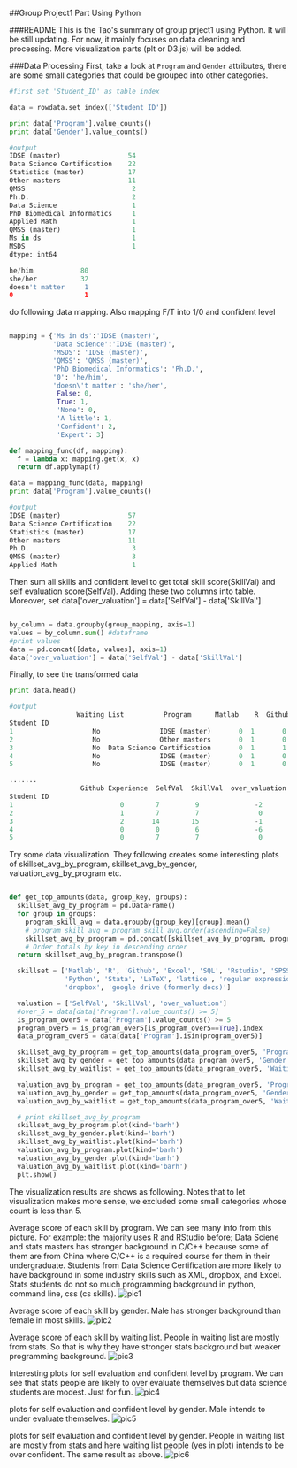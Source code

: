 ##Group Project1 Part Using Python

###README
This is the Tao's summary of group prject1 using Python. It will be still updating. For now, it mainly focuses on data cleaning and processing. More visualization parts (plt or D3.js) will be added.

###Data Processing
First, take a look at `Program` and `Gender` attributes, there are some small categories that could be grouped into other categories.
```Python
#first set 'Student_ID' as table index

data = rowdata.set_index(['Student ID'])

print data['Program'].value_counts()
print data['Gender'].value_counts()

#output
IDSE (master)                 54
Data Science Certification    22
Statistics (master)           17
Other masters                 11
QMSS                           2
Ph.D.                          2
Data Science                   1
PhD Biomedical Informatics     1
Applied Math                   1
QMSS (master)                  1
Ms in ds                       1
MSDS                           1
dtype: int64

he/him            80
she/her           32
doesn't matter     1
0                  1


```

do following data mapping. Also mapping F/T into 1/0 and confident level

```Python

mapping = {'Ms in ds':'IDSE (master)',
           'Data Science':'IDSE (master)',
           'MSDS': 'IDSE (master)',
           'QMSS': 'QMSS (master)',
           'PhD Biomedical Informatics': 'Ph.D.',
           '0': 'he/him',
           'doesn\'t matter': 'she/her',
            False: 0,
            True: 1,
            'None': 0,
            'A little': 1,
            'Confident': 2,
            'Expert': 3}

def mapping_func(df, mapping):
  f = lambda x: mapping.get(x, x)
  return df.applymap(f)

data = mapping_func(data, mapping)
print data['Program'].value_counts()

#output
IDSE (master)                 57
Data Science Certification    22
Statistics (master)           17
Other masters                 11
Ph.D.                          3
QMSS (master)                  3
Applied Math                   1

```

Then sum all skills and confident level to get total skill score(SkillVal) and self evaluation score(SelfVal). Adding these two columns into table. Moreover, set data['over_valuation'] = data['SelfVal'] - data['SkillVal']

```Python

by_column = data.groupby(group_mapping, axis=1)
values = by_column.sum() #dataframe
#print values
data = pd.concat([data, values], axis=1)
data['over_valuation'] = data['SelfVal'] - data['SkillVal']

```

Finally, to see the transformed data

```Python
print data.head()

#output
                 Waiting List          Program      Matlab    R  Github  Excel  \
Student ID                                                                      
1                    No               IDSE (master)       0  1       0      1   
2                    No               Other masters       0  1       0      1   
3                    No  Data Science Certification       0  1       1      1   
4                    No               IDSE (master)       0  1       0      1   
5                    No               IDSE (master)       0  1       0      0

.......
                  Github Experience  SelfVal  SkillVal  over_valuation  
Student ID                                                        
1                           0        7         9              -2  
2                           1        7         7               0  
3                           2       14        15              -1  
4                           0        0         6              -6  
5                           0        7         7               0    


```

Try some data visualization. They following creates some interesting plots of skillset_avg_by_program, skillset_avg_by_gender, valuation_avg_by_program etc.

```Python

def get_top_amounts(data, group_key, groups):
  skillset_avg_by_program = pd.DataFrame()
  for group in groups:
    program_skill_avg = data.groupby(group_key)[group].mean()
    # program_skill_avg = program_skill_avg.order(ascending=False)
    skillset_avg_by_program = pd.concat([skillset_avg_by_program, program_skill_avg], axis=1)
    # Order totals by key in descending order
  return skillset_avg_by_program.transpose()

  skillset = ['Matlab', 'R', 'Github', 'Excel', 'SQL', 'Rstudio', 'SPSS', 'ggplot2', 'shell (terminal / command line)', 'C/C++',
              'Python', 'Stata', 'LaTeX', 'lattice', 'regular expressions (grep)', 'Sweave/knitr', 'XML', 'Web: html css js',
              'dropbox', 'google drive (formerly docs)']

  valuation = ['SelfVal', 'SkillVal', 'over_valuation']
  #over_5 = data[data['Program'].value_counts() >= 5]
  is_program_over5 = data['Program'].value_counts() >= 5
  program_over5 = is_program_over5[is_program_over5==True].index
  data_program_over5 = data[data['Program'].isin(program_over5)]

  skillset_avg_by_program = get_top_amounts(data_program_over5, 'Program', skillset)
  skillset_avg_by_gender = get_top_amounts(data_program_over5, 'Gender', skillset)
  skillset_avg_by_waitlist = get_top_amounts(data_program_over5, 'Waiting List', skillset)

  valuation_avg_by_program = get_top_amounts(data_program_over5, 'Program', valuation)
  valuation_avg_by_gender = get_top_amounts(data_program_over5, 'Gender', valuation)
  valuation_avg_by_waitlist = get_top_amounts(data_program_over5, 'Waiting List', valuation)

  # print skillset_avg_by_program
  skillset_avg_by_program.plot(kind='barh')
  skillset_avg_by_gender.plot(kind='barh')
  skillset_avg_by_waitlist.plot(kind='barh')
  valuation_avg_by_program.plot(kind='barh')
  valuation_avg_by_gender.plot(kind='barh')
  valuation_avg_by_waitlist.plot(kind='barh')
  plt.show()

```

The visualization results are shows as following. Notes that to let visualization makes more sense, we excluded some small categories whose count is less than 5.

Average score of each skill by program. We can see many info from this picture. For example: the majority uses R and RStudio before; Data Sciene and stats masters has stronger background in C/C++ because some of them are from China where C/C++ is a required course for them in their undergraduate. Students from Data Science Certification are more likely to have background in some industry skills such as XML, dropbox, and Excel. Stats students do not so much programming background in python, command line, css (cs skills).
![pic1](/Users/taoyu/GitHub/master/EDAV-Project-1/project_tao/images)

Average score of each skill by gender. Male has stronger background than female in most skills.
![pic2](/project_tao/images/figure_2.png)

Average score of each skill by waiting list. People in waiting list are mostly from stats. So that is why they have stronger stats background but weaker programming background.
![pic3](/project_tao/images/figure_3.png)

Interesting plots for self evaluation and confident level by program. We can see that stats people are likely to over evaluate themselves but data science students are modest. Just for fun.
![pic4](/project_tao/images/figure_4.png)

plots for self evaluation and confident level by gender. Male intends to under evaluate themselves.
![pic5](/project_tao/images/figure_5.png)

plots for self evaluation and confident level by gender. People in waiting list are mostly from stats and here waiting list people (yes in plot) intends to be over confident. The same result as above.
![pic6](/project_tao/images/figure_6.png)
